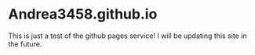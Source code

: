 # Andrea3458.github.io

This is just a test of the github pages service! I will be updating this site in the future.
